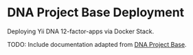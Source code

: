 DNA Project Base Deployment
==================

Deploying Yii DNA 12-factor-apps via Docker Stack.

TODO: Include documentation adapted from [DNA Project Base](neamlabs.com/dna-project-base/).
